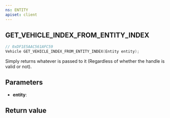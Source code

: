 ```yaml
---
ns: ENTITY
apiset: client
---
```

## GET_VEHICLE_INDEX_FROM_ENTITY_INDEX

```c
// 0xDF1E5AAC561AFC59
Vehicle GET_VEHICLE_INDEX_FROM_ENTITY_INDEX(Entity entity);
```

Simply returns whatever is passed to it (Regardless of whether the handle is valid or not).

## Parameters
* **entity**:

## Return value

